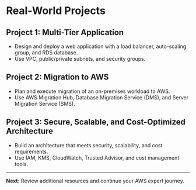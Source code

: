 # Real-World Projects

## Project 1: Multi-Tier Application
- Design and deploy a web application with a load balancer, auto-scaling group, and RDS database.
- Use VPC, public/private subnets, and security groups.

## Project 2: Migration to AWS
- Plan and execute migration of an on-premises workload to AWS.
- Use AWS Migration Hub, Database Migration Service (DMS), and Server Migration Service (SMS).

## Project 3: Secure, Scalable, and Cost-Optimized Architecture
- Build an architecture that meets security, scalability, and cost requirements.
- Use IAM, KMS, CloudWatch, Trusted Advisor, and cost management tools.

---

**Next:** Review additional resources and continue your AWS expert journey.